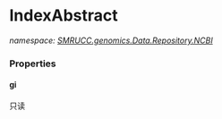 ﻿# IndexAbstract
_namespace: [SMRUCC.genomics.Data.Repository.NCBI](./index.md)_






### Properties

#### gi
只读
